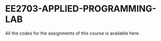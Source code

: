 # EE2703-APPLIED-PROGRAMMING-LAB

All the codes for the assignments of this course is available here.
